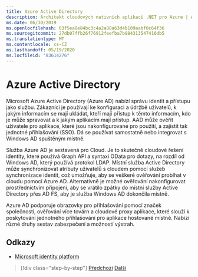 ```yaml
---
title: Azure Active Directory
description: Architekt cloudových nativních aplikací .NET pro Azure | Azure Active Directory
ms.date: 06/30/2019
ms.openlocfilehash: 03f5ea8e84bc3c4a2a88a63d4b109aabf0c64f36
ms.sourcegitcommit: 27db07ffb26f76912feefba7b884313547410db5
ms.translationtype: MT
ms.contentlocale: cs-CZ
ms.lasthandoff: 05/19/2020
ms.locfileid: "83614276"
---
```

# <a name="azure-active-directory"></a>Azure Active Directory

Microsoft Azure Active Directory (Azure AD) nabízí správu identit a přístupu jako službu. Zákazníci je používají ke konfiguraci a údržbě uživatelů, k jakým informacím se mají ukládat, kteří mají přístup k těmto informacím, kdo je může spravovat a k jakým aplikacím mají přístup. AAD může ověřit uživatele pro aplikace, které jsou nakonfigurované pro použití, a zajistit tak jednotné přihlašování (SSO). Dá se používat samostatně nebo integrovat s Windows AD spuštěným místně.

Služba Azure AD je sestavená pro Cloud. Je to skutečně cloudové řešení identity, které používá Graph API a syntaxi OData pro dotazy, na rozdíl od Windows AD, který používá protokol LDAP. Místní služba Active Directory může synchronizovat atributy uživatelů s cloudem pomocí služeb synchronizace identit, což umožňuje, aby se veškeré ověřování probíhat v cloudu pomocí Azure AD. Alternativně je možné ověřování nakonfigurovat prostřednictvím připojení, aby se vrátilo zpátky do místní služby Active Directory přes AD FS, aby je služba Windows AD dokončila místně.

Azure AD podporuje obrazovky pro přihlašování pomocí značek společnosti, ověřování více továrn a cloudové proxy aplikace, které slouží k poskytování jednotného přihlašování pro aplikace hostované místně. Nabízí různé druhy sestav zabezpečení a možností výstrah.

## <a name="references"></a>Odkazy

- [Microsoft identity platform](https://docs.microsoft.com/azure/active-directory/develop/)

>[!div class="step-by-step"]
>[Předchozí](authentication-authorization.md) 
> [Další](identity-server.md)
